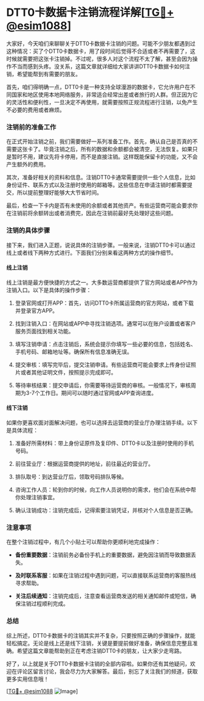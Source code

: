 # DTT0卡数据卡注销流程详解[[TG💪+ @esim1088](https://t.me/s/esim1088)]

大家好，今天咱们来聊聊关于DTT0卡数据卡注销的问题。可能不少朋友都遇到过这种情况：买了个DTT0卡数据卡，用了段时间后觉得不合适或者不再需要了，这时候就需要把这张卡注销掉。不过呢，很多人对这个流程不太了解，甚至会因为操作不当而感到头疼。没关系，这篇文章就详细给大家讲讲DTT0卡数据卡如何注销，希望能帮到有需要的朋友。

首先，咱们得明确一点，DTT0卡是一种支持全球漫游的数据卡，它允许用户在不同国家和地区使用本地网络服务，非常适合经常出差或者旅行的人群。但正因为它的灵活性和便利性，一旦决定不再使用，就需要按照正规流程进行注销，以免产生不必要的费用或者麻烦。

### 注销前的准备工作

在正式开始注销之前，我们需要做好一系列准备工作。首先，确认自己是否真的不需要这张卡了。毕竟注销之后，所有的数据和余额都会被清空，无法恢复。如果只是暂时不用，建议先将卡停用，而不是直接注销。这样既能保留卡的功能，又不会产生额外的费用。

其次，准备好相关的资料和信息。注销DTT0卡通常需要提供一些个人信息，比如身份证件、联系方式以及注册时使用的邮箱等。这些信息在申请注销时都需要提交，所以提前整理好能够大大节省时间。

最后，检查一下卡内是否有未使用的余额或者其他资产。有些运营商可能会要求你在注销前将余额转出或者消费完，因此在注销前最好先处理好这些问题。

### 注销的具体步骤

接下来，我们进入正题，说说具体的注销步骤。一般来说，注销DTT0卡可以通过线上或者线下两种方式进行。下面我们分别来看这两种方式的操作细节。

#### 线上注销

线上注销是最方便快捷的方式之一。大多数运营商都提供了官方网站或者APP作为注销入口。以下是具体的操作步骤：

1. 登录官网或打开APP：首先，访问DTT0卡所属运营商的官方网站，或者下载并登录官方APP。
   
2. 找到注销入口：在网站或APP中寻找注销选项。通常可以在账户设置或者客户服务页面找到相关功能。

3. 填写注销申请：点击注销后，系统会提示你填写一些必要的信息，包括姓名、手机号码、邮箱地址等。确保所有信息准确无误。

4. 提交审核：填写完毕后，提交注销申请。有些运营商可能会要求上传身份证照片或者其他证明文件，按照提示完成即可。

5. 等待审核结果：提交申请后，你需要等待运营商的审核。一般情况下，审核周期为3-7个工作日。期间可以随时通过官网或APP查询进度。

#### 线下注销

如果你更喜欢面对面解决问题，也可以选择去运营商的营业厅办理注销手续。以下是具体流程：

1. 准备好所需材料：带上身份证原件及复印件、DTT0卡以及注册时使用的手机号码。

2. 前往营业厅：根据运营商提供的地址，前往最近的营业厅。

3. 排队取号：到达营业厅后，领取号码排队等候。

4. 咨询工作人员：轮到你的时候，向工作人员说明你的需求，他们会在系统中帮你处理注销事宜。

5. 确认注销成功：注销完成后，记得索要注销凭证，并核对个人信息是否正确。

### 注意事项

在整个注销过程中，有几个小贴士可以帮助你更顺利地完成操作：

- **备份重要数据**：注销前务必备份手机上的重要数据，避免因注销而导致数据丢失。
  
- **及时联系客服**：如果在注销过程中遇到问题，可以直接联系运营商的客服热线寻求帮助。

- **关注后续通知**：注销完成后，注意查看运营商发送的相关通知邮件或短信，确保注销过程顺利完成。

### 总结

综上所述，DTT0卡数据卡的注销其实并不复杂，只要按照正确的步骤操作，就能轻松搞定。无论是线上还是线下注销，关键是要提前做好准备，确保信息完整且准确。希望这篇文章能帮助到正在考虑注销DTT0卡的朋友，让大家少走弯路。

好了，以上就是关于DTT0卡数据卡注销的全部内容啦。如果你还有其他疑问，欢迎在评论区留言讨论，我会尽力为大家解答。最后，别忘了关注我们的频道，获取更多实用信息哦！

[[TG💪+ @esim1088](https://t.me/s/esim1088) ![Image](https://i.postimg.cc/4NQfJmqS/Snipaste-2025-05-13-00-14-12.png)]